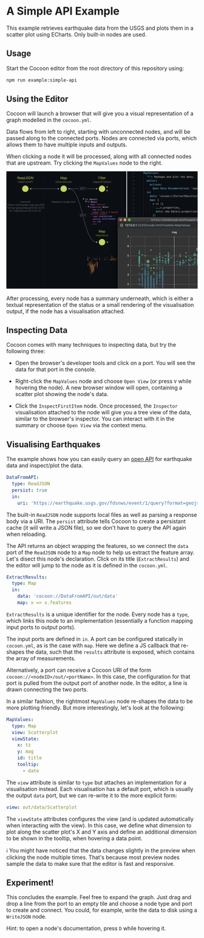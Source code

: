# A Simple API Example

This example retrieves earthquake data from the USGS and plots them in a scatter plot using ECharts. Only built-in nodes are used.

## Usage

Start the Cocoon editor from the root directory of this repository using:

```sh
npm run example:simple-api
```

## Using the Editor

Cocoon will launch a browser that will give you a visual representation of a graph modelled in the `cocoon.yml`.

Data flows from left to right, starting with unconnected nodes, and will be passed along to the connected ports. Nodes are connected via ports, which allows them to have multiple inputs and outputs.

When clicking a node it will be processed, along with all connected nodes that are upstream. Try clicking the `MapValues` node to the right.

![](screenshot.png)

After processing, every node has a summary underneath, which is either a textual representation of the status or a small rendering of the visualisation output, if the node has a visualisation attached.

## Inspecting Data

Cocoon comes with many techniques to inspecting data, but try the following three:

- Open the browser's developer tools and click on a port. You will see the data for that port in the console.

- Right-click the `MapValues` node and choose `Open View` (or press `V` while hovering the node). A new browser window will open, containing a scatter plot showing the node's data.

- Click the `InspectFirstItem` node. Once processed, the `Inspector` visualisation attached to the node will give you a tree view of the data, similar to the browser's inspector. You can interact with it in the summary or choose `Open View` via the context menu.

## Visualising Earthquakes

The example shows how you can easily query an [open API](https://earthquake.usgs.gov/fdsnws/event/1/) for earthquake data and inspect/plot the data.

```yml
DataFromAPI:
  type: ReadJSON
  persist: true
  in:
    uri: 'https://earthquake.usgs.gov/fdsnws/event/1/query?format=geojson&starttime=2019-02-15&endtime=2019-02-22'
```

The built-in `ReadJSON` node supports local files as well as parsing a response body via a URI. The `persist` attribute tells Cocoon to create a persistant cache (it will write a JSON file), so we don't have to query the API again when reloading.

The API returns an object wrapping the features, so we connect the `data` port of the `ReadJSON` node to a `Map` node to help us extract the feature array. Let's disect this node's declaration. Click on its title (`ExtractResults`) and the editor will jump to the node as it is defined in the `cocoon.yml`.

```yml
ExtractResults:
  type: Map
  in:
    data: 'cocoon://DataFromAPI/out/data'
    map: x => x.features
```

`ExtractResults` is a unique identifier for the node. Every node has a `type`, which links this node to an implementation (essentially a function mapping input ports to output ports).

The input ports are defined in `in`. A port can be configured statically in `cocoon.yml`, as is the case with `map`. Here we define a JS callback that re-shapes the data, such that the `results` attribute is exposed, which contains the array of measurements.

Alternatively, a port can receive a Cocoon URI of the form `cocoon://<nodeID>/out/<portName>`. In this case, the configuration for that port is pulled from the output port of another node. In the editor, a line is drawn connecting the two ports.

In a similar fashion, the rightmost `MapValues` node re-shapes the data to be more plotting friendly. But more interestingly, let's look at the following:

```yml
MapValues:
  type: Map
  view: Scatterplot
  viewState:
    x: tz
    y: mag
    id: title
    tooltip:
      - date
```

The `view` attribute is similar to `type` but attaches an implementation for a visualisation instead. Each visualisation has a default port, which is usually the output `data` port, but we can re-write it to the more explicit form:

```yml
view: out/data/Scatterplot
```

The `viewState` attributes configures the view (and is updated automatically when interacting with the view). In this case, we define what dimension to plot along the scatter plot's X and Y axis and define an additional dimension to be shown in the tooltip, when hovering a data point.

:information_source: You might have noticed that the data changes slightly in the preview when clicking the node multiple times. That's because most preview nodes sample the data to make sure that the editor is fast and responsive.

## Experiment!

This concludes the example. Feel free to expand the graph. Just drag and drop a line from the port to an empty tile and choose a node type and port to create and connect. You could, for example, write the data to disk using a `WriteJSON` node.

Hint: to open a node's documentation, press `D` while hovering it.
